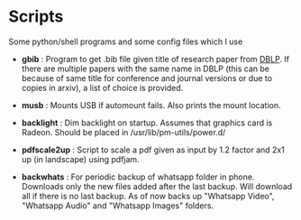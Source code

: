 # Scripts
Some python/shell programs and some config files which I use

* **gbib** : Program to get .bib file given title of research paper from [DBLP](http://dblp.uni-trier.de). If there are multiple papers with the same name in DBLP
  (this can be because of same title for conference and journal versions or due to copies in arxiv), a list of choice is provided.

* **musb** : Mounts USB if automount fails. Also prints the mount location.
* **backlight** : Dim backlight on startup. Assumes that graphics card is Radeon. Should be placed in /usr/lib/pm-utils/power.d/
* **pdfscale2up** : Script to scale a pdf given as input by 1.2 factor and 2x1 up (in landscape) using pdfjam.
* **backwhats** : For periodic backup of whatsapp folder in phone. Downloads only the new files added after the last backup. Will download all if there is no last backup. As of now backs
  up "Whatsapp Video", "Whatsapp Audio" and "Whatsapp Images" folders.


